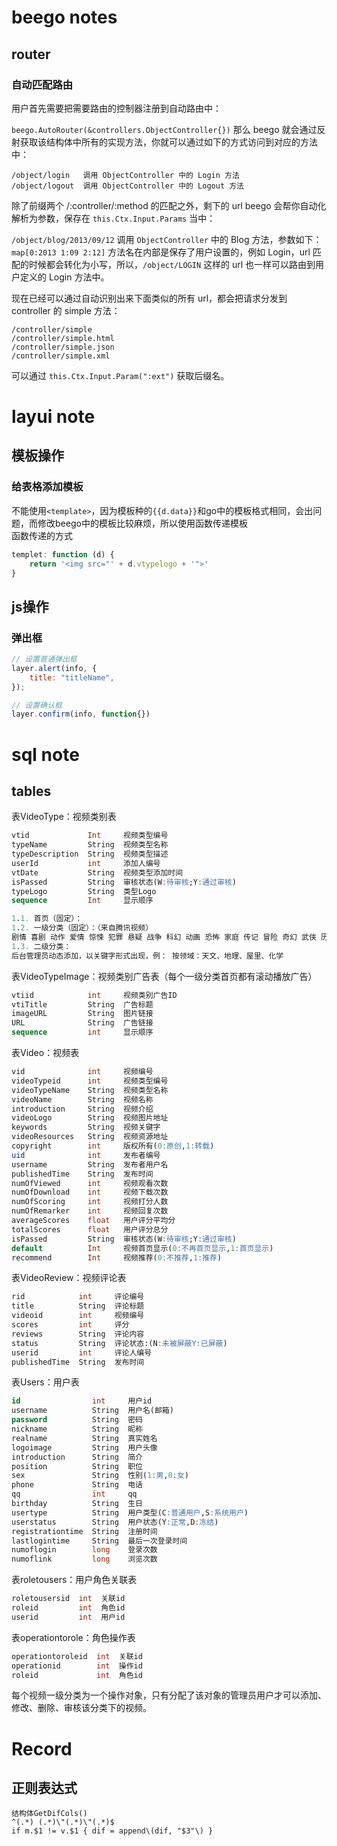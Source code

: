 # beego notes

## router

### 自动匹配路由
用户首先需要把需要路由的控制器注册到自动路由中：

`beego.AutoRouter(&controllers.ObjectController{})`
那么 beego 就会通过反射获取该结构体中所有的实现方法，你就可以通过如下的方式访问到对应的方法中：
```
/object/login   调用 ObjectController 中的 Login 方法
/object/logout  调用 ObjectController 中的 Logout 方法
```
除了前缀两个 /:controller/:method 的匹配之外，剩下的 url beego 会帮你自动化解析为参数，保存在 `this.Ctx.Input.Params` 当中：

`/object/blog/2013/09/12`  调用 `ObjectController` 中的 Blog 方法，参数如下：`map[0:2013 1:09 2:12]`
方法名在内部是保存了用户设置的，例如 Login，url 匹配的时候都会转化为小写，所以，`/object/LOGIN` 这样的 url 也一样可以路由到用户定义的 Login 方法中。

现在已经可以通过自动识别出来下面类似的所有 url，都会把请求分发到 controller 的 simple 方法：
```
/controller/simple
/controller/simple.html
/controller/simple.json
/controller/simple.xml
```
可以通过 `this.Ctx.Input.Param(":ext")` 获取后缀名。

# layui note

## 模板操作

### 给表格添加模板

不能使用`<template>`，因为模板种的`{{d.data}}`和go中的模板格式相同，会出问题，而修改beego中的模板比较麻烦，所以使用函数传递模板  
函数传递的方式
```js
templet: function (d) {
    return '<img src="' + d.vtypelogo + '">'
}
```

## js操作

### 弹出框

```javascript
// 设置普通弹出框
layer.alert(info, {
    title: "titleName",
});

// 设置确认框
layer.confirm(info, function{})
```


# sql note

## tables
表VideoType：视频类别表 
```sql
vtid             Int     视频类型编号
typeName         String  视频类型名称
typeDescription  String  视频类型描述
userId           int     添加人编号
vtDate           String  视频类型添加时间
isPassed         String  审核状态(W:待审核;Y:通过审核)
typeLogo         String  类型Logo
sequence         Int     显示顺序

1.1. 首页（固定）： 
1.2. 一级分类（固定）：（来自腾讯视频）
剧情 喜剧 动作 爱情 惊悚 犯罪 悬疑 战争 科幻 动画 恐怖 家庭 传记 冒险 奇幻 武侠 历史 运动 音乐 记录 伦理
1.3. 二级分类： 
后台管理员动态添加，以关键字形式出现，例： 按领域：天文、地理、屋里、化学
```
表VideoTypeImage：视频类别广告表（每个一级分类首页都有滚动播放广告）  
```sql
vtiid            int     视频类别广告ID
vtiTitle         String  广告标题
imageURL         String  图片链接
URL              String  广告链接
sequence         int     显示顺序 
```
表Video：视频表 
```sql
vid              int     视频编号
videoTypeid      int     视频类型编号
videoTypeName    String  视频类型名称
videoName        String  视频名称
introduction     String  视频介绍
videoLogo        String  视频图片地址
keywords         String  视频关键字
videoResources   String  视频资源地址
copyright        int     版权所有(0:原创,1:转载)
uid              int     发布者编号
username         String  发布者用户名
publishedTime    String  发布时间
numOfViewed      int     视频观看次数
numOfDownload    int     视频下载次数
numOfScoring     int     视频打分人数
numOfRemarker    int     视频回复次数
averageScores    float   用户评分平均分
totalScores      float   用户评分总分
isPassed         String  审核状态(W:待审核;Y:通过审核)
default          Int     视频首页显示(0:不再首页显示,1:首页显示)
recommend        Int     视频推荐(0:不推荐,1:推荐)
```
表VideoReview：视频评论表 
```sql
rid            int     评论编号
title          String  评论标题
videoid        int     视频编号
scores         int     评分
reviews        String  评论内容
status         String  评论状态:(N:未被屏蔽Y:已屏蔽)
userid         int     评论人编号
publishedTime  String  发布时间
```
表Users：用户表  
```sql
id                int     用户id
username          String  用户名(邮箱)
password          String  密码
nickname          String  昵称
realname          String  真实姓名
logoimage         String  用户头像
introduction      String  简介
position          String  职位
sex               String  性别(1:男,0:女)
phone             String  电话
qq                int     qq
birthday          String  生日
usertype          String  用户类型(C:普通用户,S:系统用户)
userstatus        String  用户状态(Y:正常,D:冻结)
registrationtime  String  注册时间
lastlogintime     String  最后一次登录时间
numoflogin        long    登录次数
numoflink         long    浏览次数
```
表roletousers：用户角色关联表 
```sql
roletousersid  int  关联id
roleid         int  角色id
userid         int  用户id 
```
表operationtorole：角色操作表 
```sql
operationtoroleid  int  关联id
operationid        int  操作id
roleid             int  角色id
```

每个视频一级分类为一个操作对象，只有分配了该对象的管理员用户才可以添加、修改、删除、审核该分类下的视频。    

# Record

## 正则表达式
```
结构体GetDifCols()
^(.*) (.*)\"(.*)\"(.*)$
if m.$1 != v.$1 { dif = append\(dif, "$3"\)	}

```